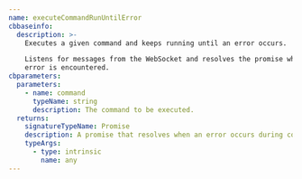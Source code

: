 ```yaml
---
name: executeCommandRunUntilError
cbbaseinfo:
  description: >-
    Executes a given command and keeps running until an error occurs.

    Listens for messages from the WebSocket and resolves the promise when an
    error is encountered.
cbparameters:
  parameters:
    - name: command
      typeName: string
      description: The command to be executed.
  returns:
    signatureTypeName: Promise
    description: A promise that resolves when an error occurs during command execution.
    typeArgs:
      - type: intrinsic
        name: any
---
```

<CBBaseInfo/> 
 <CBParameters/>